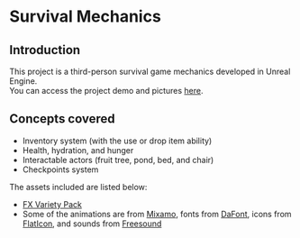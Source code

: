 # Survival Mechanics
## Introduction
This project is a third-person survival game mechanics developed in Unreal Engine.  
You can access the project demo and pictures [here](https://mega.nz/folder/OTwCVRya#Becpl5rb-6gDNcKP1p6vNw).

## Concepts covered
- Inventory system (with the use or drop item ability)
- Health, hydration, and hunger
- Interactable actors (fruit tree, pond, bed, and chair)
- Checkpoints system

The assets included are listed below:
- [FX Variety Pack](https://www.unrealengine.com/marketplace/en-US/product/a36bac8b05004e999dd4b1d332501f49)
- Some of the animations are from [Mixamo](https://www.mixamo.com/), fonts from [DaFont](https://www.dafont.com/), icons from [FlatIcon](https://www.flaticon.com/), and sounds from [Freesound](https://freesound.org/)
